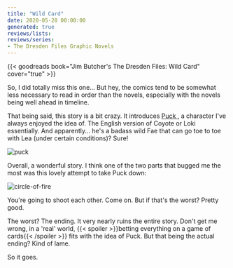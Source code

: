```yaml
---
title: "Wild Card"
date: 2020-05-28 00:00:00
generated: true
reviews/lists:
reviews/series:
- The Dresden Files Graphic Novels
---
```

{{< goodreads book="Jim Butcher's The Dresden Files: Wild Card" cover="true" >}}

So, I did totally miss this one... But hey, the comics tend to be somewhat less necessary to read in order than the novels, especially with the novels being well ahead in timeline.  

That being said, this story is a bit crazy. It introduces [ Puck ](https://en.wikipedia.org/wiki/Puck_\(folklore\)) , a character I've always enjoyed the idea of. The English version of Coyote or Loki essentially. And apparently... he's a badass wild Fae that can go toe to toe with Lea (under certain conditions)? Sure!  

<!--more-->

![puck](/embeds/books/attachments/puck.png)  

Overall, a wonderful story. I think one of the two parts that bugged me the most was this lovely attempt to take Puck down:  

![circle-of-fire](/embeds/books/attachments/circle-of-fire.png)  

You're going to shoot each other. Come on. But if that's the worst? Pretty good.  

The worst? The ending. It very nearly ruins the entire story. Don't get me wrong, in a 'real' world,  {{< spoiler >}}betting everything on a game of cards{{< /spoiler >}}  fits with the idea of Puck. But that being the actual ending? Kind of lame.  

So it goes.


